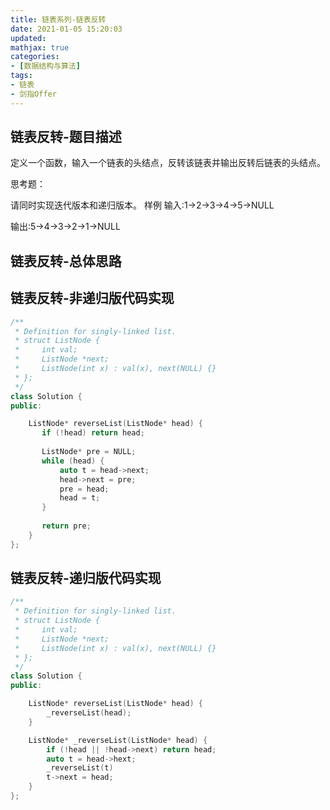 ```yaml
---
title: 链表系列-链表反转
date: 2021-01-05 15:20:03
updated:
mathjax: true
categories:
- [数据结构与算法]
tags: 
- 链表
- 剑指Offer
---
```


## 链表反转-题目描述

定义一个函数，输入一个链表的头结点，反转该链表并输出反转后链表的头结点。

思考题：

请同时实现迭代版本和递归版本。
样例
输入:1->2->3->4->5->NULL

输出:5->4->3->2->1->NULL

<!-- more -->

## 链表反转-总体思路

## 链表反转-非递归版代码实现

```cpp
/**
 * Definition for singly-linked list.
 * struct ListNode {
 *     int val;
 *     ListNode *next;
 *     ListNode(int x) : val(x), next(NULL) {}
 * };
 */
class Solution {
public:

    ListNode* reverseList(ListNode* head) {
       if (!head) return head;
       
       ListNode* pre = NULL;
       while (head) {
           auto t = head->next;
           head->next = pre;
           pre = head;
           head = t;
       }
       
       return pre;
    }
};

```

## 链表反转-递归版代码实现

```cpp
/**
 * Definition for singly-linked list.
 * struct ListNode {
 *     int val;
 *     ListNode *next;
 *     ListNode(int x) : val(x), next(NULL) {}
 * };
 */
class Solution {
public:

    ListNode* reverseList(ListNode* head) {
        _reverseList(head);
    }

    ListNode* _reverseList(ListNode* head) {
        if (!head || !head->next) return head;
        auto t = head->hext;
        _reverseList(t)
        t->next = head;
    }
};
```
